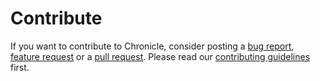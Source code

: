 # Contribute

If you want to contribute to Chronicle, consider posting a [bug report](https://github.com/iotaledger/chronicle.rs/issues/new?template=bug-report-for-chronicle.md), [feature request](https://github.com/iotaledger/chronicle.rs/issues/new?template=feature-request-for-chronicle.md) or a [pull request](https://github.com/iotaledger/chronicle.rs/pulls). Please read our [contributing guidelines](https://github.com/iotaledger/documentation/blob/develop/.github/CONTRIBUTING.md) first.
